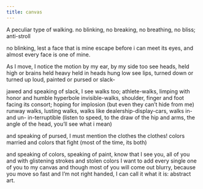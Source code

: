 ```yaml
---
title: canvas
---
```

A peculiar type of walking. no blinking, no breaking, no breathing, no bliss; anti-stroll

no blinking, lest a face that is mine escape before i can meet its eyes,
and almost every face is one of mine.

As I move, I notice the motion by my ear, by my side
too
see heads, held high 
or brains held heavy held in heads hung low
see lips, turned down or turned up loud, painted or pursed or slack-

jawed and speaking of slack, I see walks too;
athlete-walks, limping with honor and humble hyperbole
invisible-walks, shoulder, finger and foot facing its consort; hoping for implosion 
(but even they can’t hide from me)
runway walks, lusting walks, walks like dealership-display-cars, walks in- and un-
in-terruptible 
	(listen to speed, to the draw of the hip and arms, the angle of the head, you’ll see
what i mean)

and speaking of pursed, I must mention the clothes
the clothes! colors married and colors that fight
(most of the time, its both)

and speaking of colors, speaking of paint, know that I see you, all of you and with glistening strokes
and stolen colors I want to add every single one of you
to my canvas
and though most of you will come out blurry, because you move so fast and I’m not right
handed, 
I can call it what it is: abstract art.